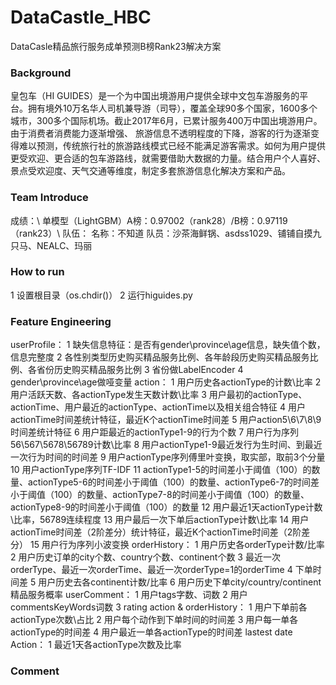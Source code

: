 # DataCastle_HBC
DataCasle精品旅行服务成单预测B榜Rank23解决方案

### Background

皇包车（HI GUIDES）是一个为中国出境游用户提供全球中文包车游服务的平台。拥有境外10万名华人司机兼导游（司导），覆盖全球90多个国家，1600多个城市，300多个国际机场。截止2017年6月，已累计服务400万中国出境游用户。 由于消费者消费能力逐渐增强、 旅游信息不透明程度的下降，游客的行为逐渐变得难以预测，传统旅行社的旅游路线模式已经不能满足游客需求。如何为用户提供更受欢迎、更合适的包车游路线，就需要借助大数据的力量。结合用户个人喜好、景点受欢迎度、天气交通等维度，制定多套旅游信息化解决方案和产品。

### Team Introduce
成绩：\\
单模型（LightGBM）A榜：0.97002（rank28）/B榜：0.97119（rank23）\\
队伍：
名称：不知道
队员：沙茶海鲜锅、asdss1029、铺铺自摸九只马、NEALC、玛丽

### How to run
1 设置根目录（os.chdir()）
2 运行higuides.py

### Feature Engineering
userProfile：
1 缺失信息特征：是否有gender\province\age信息，缺失值个数，信息完整度
2 各性别类型历史购买精品服务比例、各年龄段历史购买精品服务比例、各省份历史购买精品服务比例
3 省份做LabelEncoder
4 gender\province\age做哑变量
action：
1 用户历史各actionType的计数\比率
2 用户活跃天数、各actionType发生天数计数\比率
3 用户最初的actionType、actionTime、用户最近的actionType、actionTime以及相关组合特征
4 用户actionTime时间差统计特征，最近K个actionTime时间差
5 用户action5\6\7\8\9时间差统计特征
6 用户距最近的actionType1-9的行为个数
7 用户行为序列56\567\5678\56789计数\比率
8 用户actionType1-9最近发行为生时间、到最近一次行为时间的时间差
9 用户actionType序列傅里叶变换，取实部，取前3个分量
10 用户actionType序列TF-IDF
11 actionType1-5的时间差小于阈值（100）的数量、actionType5-6的时间差小于阈值（100）的数量、actionType6-7的时间差小于阈值（100）的数量、actionType7-8的时间差小于阈值（100）的数量、actionType8-9的时间差小于阈值（100）的数量
12 用户最近1天actionType计数\比率，56789连续程度
13 用户最后一次下单后actionType计数\比率
14 用户actionTime时间差（2阶差分）统计特征，最近K个actionTime时间差（2阶差分）
15 用户行为序列小波变换
orderHistory：
1 用户历史各orderType计数/比率
2 用户历史订单的city个数、country个数、continent个数
3 最近一次orderType、最近一次orderTime、最近一次orderType=1的orderTime
4 下单时间差
5 用户历史去各continent计数/比率
6 用户历史下单city/country/continent精品服务概率
userComment：
1 用户tags字数、词数
2 用户commentsKeyWords词数
3 rating
action & orderHistory：
1 用户下单前各actionType次数\占比
2 用户每个动作到下单时间的时间差
3 用户每一单各actionType的时间差
4 用户最近一单各actionType的时间差
lastest date Action：
1 最近1天各actionType次数及比率

### Comment

